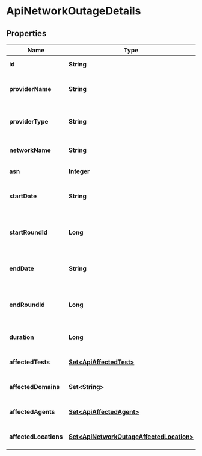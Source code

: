 

# ApiNetworkOutageDetails


## Properties

| Name | Type | Description | Notes |
|------------ | ------------- | ------------- | -------------|
|**id** | **String** | The ID of the outage. |  [optional] |
|**providerName** | **String** | The name of the affected provider. |  [optional] |
|**providerType** | **String** | The type of the affected provider. |  [optional] |
|**networkName** | **String** | The affected network. |  [optional] |
|**asn** | **Integer** | ASN number |  [optional] |
|**startDate** | **String** | Date and time when the outage started. |  [optional] |
|**startRoundId** | **Long** | Epoch time (seconds) when the outage started. |  [optional] |
|**endDate** | **String** | Date and time when the outage ended. |  [optional] |
|**endRoundId** | **Long** | Epoch time (seconds) when the outage ended. |  [optional] |
|**duration** | **Long** | Duration of the outage in seconds. |  [optional] |
|**affectedTests** | [**Set&lt;ApiAffectedTest&gt;**](ApiAffectedTest.md) | List of affected tests. |  [optional] |
|**affectedDomains** | **Set&lt;String&gt;** | List of affected domains. |  [optional] |
|**affectedAgents** | [**Set&lt;ApiAffectedAgent&gt;**](ApiAffectedAgent.md) | List of affected agents. |  [optional] |
|**affectedLocations** | [**Set&lt;ApiNetworkOutageAffectedLocation&gt;**](ApiNetworkOutageAffectedLocation.md) | List of affected locations. |  [optional] |



